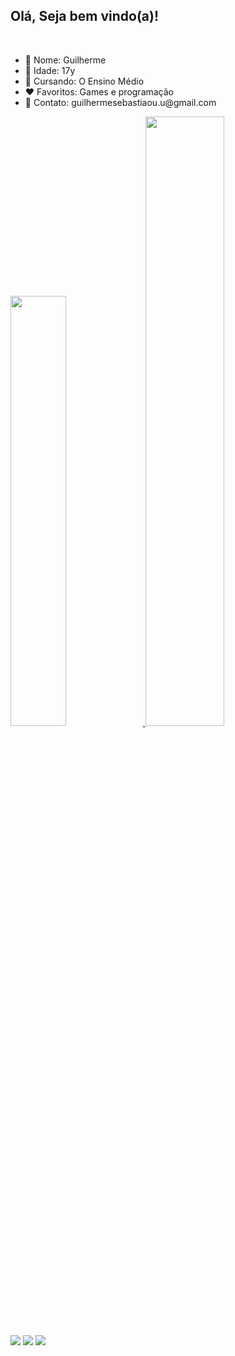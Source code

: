 <h2>Olá, Seja bem vindo(a)!</h2>
<br>
<ul>
  <li>🙋 Nome: Guilherme</li>
  <li>🎂 Idade: 17y</li>
  <li>🏫 Cursando: O Ensino Médio</li>
  <li>❤️ Favoritos: Games e programação</li>
  <li>📧 Contato: guilhermesebastiaou.u@gmail.com</li>
</ul>

<div>
  <a href="https://github.com/GuilhermeSebasti4o">
  <img height="42%" src="https://github-readme-stats.vercel.app/api?username=GuiSebastiao&show_icons=true&theme=onedark"/>
  <img height="50%" src="https://github-readme-stats.vercel.app/api/top-langs/?username=GuiSebastiao&langs_count=8&theme=onedark"/>
</div>
  
<div>
  <a href="mailto:contato@guilhermesebastiaou.u@gmail.com" target="_black"><img src="https://img.shields.io/badge/Gmail-D14836?style=for-the-badge&logo=gmail&logoColor=white"></a>
  <a href="https://www.instagram.com/guisebastiao_/#" target="_black"><img src="https://img.shields.io/badge/Instagram-E4405F?style=for-the-badge&logo=instagram&logoColor=white"></a> 
  <a href="https://wa.me/5551994155941" target="_black"><img src="https://img.shields.io/badge/WhatsApp-25D366?style=for-the-badge&logo=whatsapp&logoColor=white"></a>
</div>
